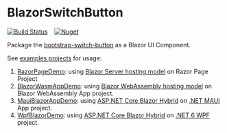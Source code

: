 # BlazorSwitchButton

[![Build Status](https://img.shields.io/github/workflow/status/GranDen-Corp/BlazorSwitchButton/build%20library%20src)](https://github.com/GranDen-Corp/BlazorSwitchButton/actions)&nbsp;&nbsp;&nbsp;&nbsp;[![Nuget](https://img.shields.io/nuget/v/GranDen.Blazor.Bootstrap.SwitchButton)](https://www.nuget.org/packages/GranDen.Blazor.Bootstrap.SwitchButton)

Package the [bootstrap-switch-button](https://gitbrent.github.io/bootstrap-switch-button/) as a Blazor UI Component.

See [examples projects](./examples) for usage:

1. [RazorPageDemo](./examples/Server/RazorPageDemo): using [Blazor Server hosting model](https://docs.microsoft.com/en-us/aspnet/core/blazor/hosting-models?view=aspnetcore-5.0#blazor-server) on Razor Page Project
2. [BlazorWasmAppDemo](./examples/BlazorWasmAppDemo): using [Blazor WebAssembly hosting model](https://docs.microsoft.com/en-us/aspnet/core/blazor/hosting-models?view=aspnetcore-5.0#blazor-webassembly) on Blazor WebAssembly App project.
3. [MauiBlazorAppDemo](./examples/Hybrid/MauiBlazorAppDemo/): using [ASP.NET Core Blazor Hybrid](https://docs.microsoft.com/en-us/aspnet/core/blazor/hybrid) on [.NET MAUI](https://dot.net/maui) App project.
4. [WpfBlazorDemo](./examples/Hybrid/WpfBlazorDemo/): using [ASP.NET Core Blazor Hybrid](https://docs.microsoft.com/en-us/aspnet/core/blazor/hybrid) on [.NET 6 WPF](https://github.com/dotnet/wpf) project.
